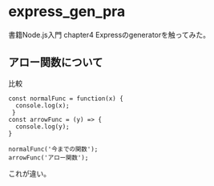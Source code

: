 # express_gen_pra
書籍Node.js入門 chapter4 Expressのgeneratorを触ってみた。



## アロー関数について
比較

```
const normalFunc = function(x) {
  console.log(x);
 }
const arrowFunc = (y) => {
  console.log(y);
}

normalFunc('今までの関数');
arrowFunc('アロー関数');
```

これが違い。
